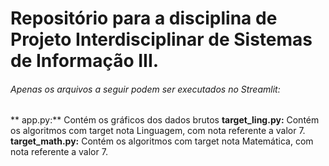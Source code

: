 # Repositório para a disciplina de Projeto Interdisciplinar de Sistemas de Informação III.
###### Apenas os arquivos a seguir podem ser executados no Streamlit:
** app.py:** Contém os gráficos dos dados brutos
**target_ling.py:** Contém os algoritmos com target nota Linguagem, com nota referente a valor 7.
**target_math.py:** Contém os algoritmos com target nota Matemática, com nota referente a valor 7.
